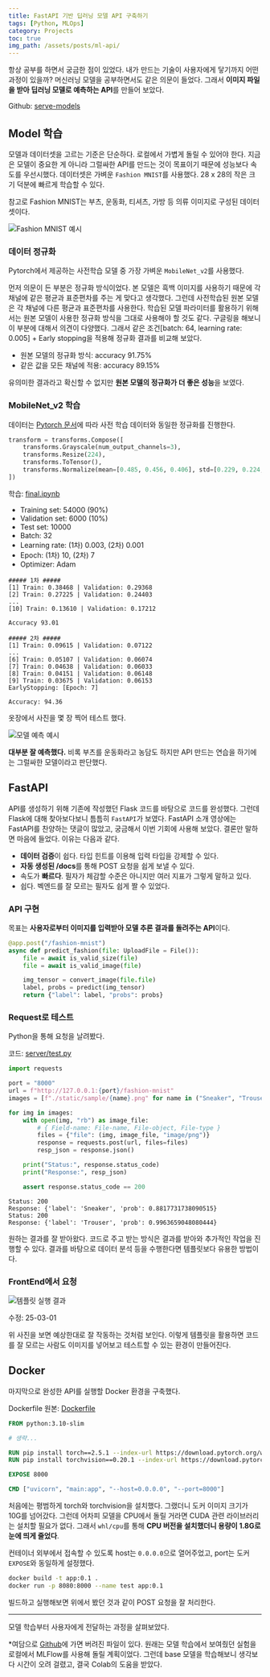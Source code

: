 ```yaml
---
title: FastAPI 기반 딥러닝 모델 API 구축하기
tags: [Python, MLOps]
category: Projects
toc: true 
img_path: /assets/posts/ml-api/
---
```


항상 공부를 하면서 궁금한 점이 있었다. 내가 만드는 기술이 사용자에게 닿기까지 어떤 과정이 있을까? 머신러닝 모델을 공부하면서도 같은 의문이 들었다. 그래서 **이미지 파일을 받아 딥러닝 모델로 예측하는 API**를 만들어 보았다.

Github: [serve-models](https://github.com/denev6/serve-models)

## Model 학습

모델과 데이터셋을 고르는 기준은 단순하다. 로컬에서 가볍게 돌릴 수 있어야 한다. 지금은 모델이 중요한 게 아니라 그럴싸한 API를 만드는 것이 목표이기 때문에 성능보다 속도를 우선시했다. 데이터셋은 가벼운 `Fashion MNIST`를 사용했다. 28 x 28의 작은 크기 덕분에 빠르게 학습할 수 있다.

참고로 Fashion MNIST는 부츠, 운동화, 티셔츠, 가방 등 의류 이미지로 구성된 데이터셋이다.

![Fashion MNIST 예시](fashion-mnist.png)

### 데이터 정규화

Pytorch에서 제공하는 사전학습 모델 중 가장 가벼운 `MobileNet_v2`를 사용했다.

먼저 의문이 든 부분은 정규화 방식이었다. 본 모델은 흑백 이미지를 사용하기 때문에 각 채널에 같은 평균과 표준편차를 주는 게 맞다고 생각했다. 그런데 사전학습된 원본 모델은 각 채널에 다른 평균과 표준편차를 사용한다. 학습된 모델 파라미터를 활용하기 위해서는 원본 모델이 사용한 정규화 방식을 그대로 사용해야 할 것도 같다. 구글링을 해보니 이 부분에 대해서 의견이 다양했다. 그래서 같은 조건\[batch: 64, learning rate: 0.005\] + Early stopping을 적용해 정규화 결과를 비교해 보았다.

- 원본 모델의 정규화 방식: accuracy 91.75%
- 같은 값을 모든 채널에 적용: accuracy 89.15%

유의미한 결과라고 확신할 수 없지만 **원본 모델의 정규화가 더 좋은 성능**을 보였다.

### MobileNet_v2 학습

데이터는 [Pytorch 문서](https://pytorch.org/hub/pytorch_vision_mobilenet_v2/)에 따라 사전 학습 데이터와 동일한 정규화를 진행한다.

```python
transform = transforms.Compose([
    transforms.Grayscale(num_output_channels=3),
    transforms.Resize(224),
    transforms.ToTensor(),
    transforms.Normalize(mean=[0.485, 0.456, 0.406], std=[0.229, 0.224, 0.225]),
])
```

학습: [final.ipynb](https://github.com/denev6/serve-models/blob/main/src/lib/server/MobileNet/final.ipynb)

- Training set: 54000 (90%)
- Validation set: 6000 (10%)
- Test set: 10000
- Batch: 32
- Learning rate: (1차) 0.003, (2차) 0.001
- Epoch: (1차) 10, (2차) 7
- Optimizer: Adam

```text
##### 1차 #####
[1] Train: 0.38468 | Validation: 0.29368
[2] Train: 0.27225 | Validation: 0.24403
...
[10] Train: 0.13610 | Validation: 0.17212

Accuracy 93.01

##### 2차 #####
[1] Train: 0.09615 | Validation: 0.07122
...
[6] Train: 0.05107 | Validation: 0.06074
[7] Train: 0.04638 | Validation: 0.06033
[8] Train: 0.04151 | Validation: 0.06148
[9] Train: 0.03675 | Validation: 0.06153
EarlyStopping: [Epoch: 7]

Accuracy: 94.36
```

옷장에서 사진을 몇 장 찍어 테스트 했다.

![모델 예측 예시](prediction-img.png)

**대부분 잘 예측했다.** 비록 부츠를 운동화라고 농담도 하지만 API 만드는 연습을 하기에는 그럴싸한 모델이라고 판단했다.

## FastAPI

API를 생성하기 위해 기존에 작성했던 Flask 코드를 바탕으로 코드를 완성했다. 그런데 Flask에 대해 찾아보다보니 틈틈히 `FastAPI`가 보였다. FastAPI 소개 영상에는 FastAPI를 찬양하는 댓글이 많았고, 궁금해서 이번 기회에 사용해 보았다. 결론만 말하면 마음에 들었다. 이유는 다음과 같다.

- **데이터 검증**이 쉽다. 타입 힌트를 이용해 입력 타입을 강제할 수 있다.
- **자동 생성된 /docs**를 통해 POST 요청을 쉽게 보낼 수 있다.
- 속도가 **빠르다**. 필자가 체감할 수준은 아니지만 여러 지표가 그렇게 말하고 있다.
- 쉽다. 벡엔드를 잘 모르는 필자도 쉽게 짤 수 있었다.

### API 구현

목표는 **사용자로부터 이미지를 입력받아 모델 추론 결과를 돌려주는 API**이다.

```python
@app.post("/fashion-mnist")
async def predict_fashion(file: UploadFile = File()):
    file = await is_valid_size(file)
    file = await is_valid_image(file)

    img_tensor = convert_image(file.file)
    label, probs = predict(img_tensor)
    return {"label": label, "probs": probs}
```

### Request로 테스트

Python을 통해 요청을 날려봤다.

코드: [server/test.py](https://github.com/denev6/serve-models/blob/main/src/lib/server/test.py)

```python
import requests

port = "8000"
url = f"http://127.0.0.1:{port}/fashion-mnist"
images = [f"./static/sample/{name}.png" for name in ("Sneaker", "Trouser")]

for img in images:
    with open(img, "rb") as image_file:
        # { Field-name: File-name, File-object, File-type }
        files = {"file": (img, image_file, "image/png")}
        response = requests.post(url, files=files)
        resp_json = response.json()

    print("Status:", response.status_code)
    print("Response:", resp_json)

    assert response.status_code == 200
```

```text
Status: 200
Response: {'label': 'Sneaker', 'prob': 0.8817731738090515}
Status: 200
Response: {'label': 'Trouser', 'prob': 0.9963659048080444}
```

원하는 결과를 잘 받아왔다. 코드로 주고 받는 방식은 결과를 받아와 추가적인 작업을 진행할 수 있다. 결과를 바탕으로 데이터 분석 등을 수행한다면 템플릿보다 유용한 방법이다.

### FrontEnd에서 요청

![템플릿 실행 결과](prediction-template.png)

수정: 25-03-01

위 사진을 보면 예상한대로 잘 작동하는 것처럼 보인다. 이렇게 템플릿을 활용하면 코드를 잘 모르는 사람도 이미지를 넣어보고 테스트할 수 있는 환경이 만들어진다.

## Docker

마지막으로 완성한 API를 실행할 Docker 환경을 구축했다.

Dockerfile 원본: [Dockerfile](https://github.com/denev6/serve-models/blob/main/src/lib/server/Dockerfile)

```dockerfile
FROM python:3.10-slim

# 생략...

RUN pip install torch==2.5.1 --index-url https://download.pytorch.org/whl/cpu
RUN pip install torchvision==0.20.1 --index-url https://download.pytorch.org/whl/cpu

EXPOSE 8000

CMD ["uvicorn", "main:app", "--host=0.0.0.0", "--port=8000"]
```

처음에는 평범하게 torch와 torchvision을 설치했다. 그랬더니 도커 이미지 크기가 10G를 넘어갔다. 그런데 어차피 모델을 CPU에서 돌릴 거라면 CUDA 관련 라이브러리는 설치할 필요가 없다. 그래서 `whl/cpu`를 통해 **CPU 버전을 설치했더니 용량이 1.8G로 눈에 띄게 줄었다**.

컨테이너 외부에서 접속할 수 있도록 host는 `0.0.0.0`으로 열어주었고, port는 도커 `EXPOSE`와 동일하게 설정했다.

```bash
docker build -t app:0.1 .
docker run -p 8080:8000 --name test app:0.1
```

빌드하고 실행해보면 위에서 봤던 것과 같이 POST 요청을 잘 처리한다.

---

모델 학습부터 사용자에게 전달하는 과정을 살펴보았다.

\*여담으로 [Github](https://github.com/denev6/serve-models/tree/main/src/lib/server/MobileNet/_model)에 가면 버려진 파일이 있다. 원래는 모델 학습에서 보여줬던 실험을 로컬에서 MLFlow를 사용해 돌릴 계획이었다. 그런데 base 모델을 학습해보니 생각보다 시간이 오려 걸렸고, 결국 Colab의 도움을 받았다.
